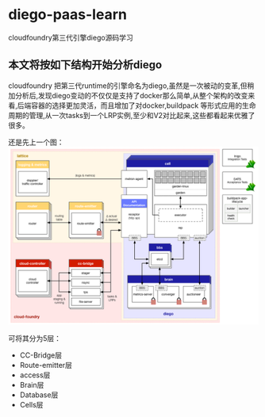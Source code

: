# diego-paas-learn
cloudfoundry第三代引擎diego源码学习</br>

本文将按如下结构开始分析diego
-----------------------------------
cloudfoundry 把第三代runtime的引擎命名为diego,虽然是一次被动的变革,但稍加分析后,发现diego变动的不仅仅是支持了docker那么简单,从整个架构的改变来看,后端容器的选择更加灵活，而且增加了对docker,buildpack 等形式应用的生命周期的管理,从一次tasks到一个LRP实例,至少和V2对比起来,这些都看起来优雅了很多。

还是先上一个图：</br>
![Peter don't care](https://github.com/wdxxs2z/PictureStore/blob/master/diego/diego-overview.png) <br />

可将其分为5层：
* CC-Bridge层</br>
* Route-emitter层</br>
* access层</br>
* Brain层</br>
* Database层</br>
* Cells层</br>





